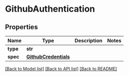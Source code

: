 # GithubAuthentication

## Properties
Name | Type | Description | Notes
------------ | ------------- | ------------- | -------------
**type** | **str** |  | 
**spec** | [**GithubCredentials**](GithubCredentials.md) |  | 

[[Back to Model list]](../README.md#documentation-for-models) [[Back to API list]](../README.md#documentation-for-api-endpoints) [[Back to README]](../README.md)

